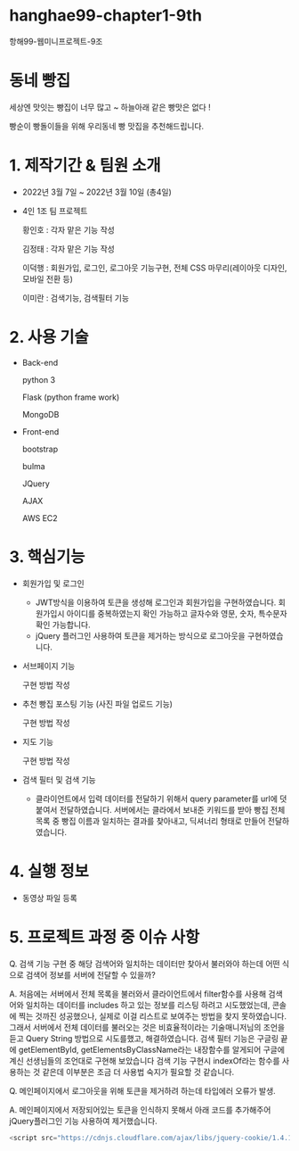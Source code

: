 # hanghae99-chapter1-9th
항해99-웹미니프로젝트-9조


# 동네 빵집

세상엔 맛잇는 빵집이 너무 많고 ~ 하늘아래 같은 빵맛은 없다 !

빵순이 빵돌이들을 위해 우리동네 빵 맛집을 추천해드립니다.


# 1. 제작기간 & 팀원 소개

- 2022년 3월 7일 ~ 2022년 3월 10일 (총4일)

- 4인 1조 팀 프로젝트

     황인호 : 각자 맡은 기능 작성

     김정태 : 각자 맡은 기능 작성
  
     이덕행 : 회원가입, 로그인, 로그아웃 기능구현, 전체 CSS 마무리(레이아웃 디자인, 모바일 전환 등)

     이미란 : 검색기능, 검색필터 기능




# 2. 사용 기술 


- Back-end

     python 3

     Flask (python frame work)

     MongoDB


- Front-end

     bootstrap

     bulma

     JQuery

     AJAX

     AWS EC2




# 3. 핵심기능

- 회원가입 및 로그인

   * JWT방식을 이용하여 토큰을 생성해 로그인과 회원가입을 구현하였습니다.
     회원가입시 아이디를 중복하였는지 확인 가능하고 글자수와 영문, 숫자, 특수문자 확인 가능합니다.
   * jQuery 플러그인 사용하여 토큰을 제거하는 방식으로 로그아웃을 구현하였습니다.

- 서브페이지 기능

     구현 방법 작성


- 추천 빵집 포스팅 기능 (사진 파일 업로드 기능)

     구현 방법 작성


- 지도 기능

     구현 방법 작성


- 검색 필터 및 검색 기능

   * 클라이언트에서 입력 데이터를 전달하기 위해서 query parameter를 url에 덧붙여서 전달하였습니다.
     서버에서는 클라에서 보내준 키워드를 받아 빵집 전체 목록 중 빵집 이름과 일치하는 결과를 찾아내고,
     딕셔너리 형태로 만들어 전달하였습니다.



# 4. 실행 정보

 - 동영상 파일 등록




# 5. 프로젝트 과정 중 이슈 사항

Q. 검색 기능 구현 중 해당 검색어와 일치하는 데이터만 찾아서 불러와야 하는데 어떤 식으로 검색어 정보를 서버에 전달할 수 있을까?

A. 처음에는 서버에서 전체 목록을 불러와서 클라이언트에서 filter함수를 사용해 검색어와 일치하는 데이터를 includes 하고 있는 정보를 리스팅 하려고 시도했었는데, 콘솔에 찍는 것까진 성공했으나, 실제로 이걸 리스트로 보여주는 방법을 찾지 못하였습니다. 그래서 서버에서 전체 데이터를 불러오는 것은 비효율적이라는 기술매니저님의 조언을 듣고 Query String 방법으로 시도를했고, 해결하였습니다. 
 검색 필터 기능은 구글링 끝에 getElementById, getElementsByClassName라는 내장함수를 알게되어 구글에 계신 선생님들의 조언대로 구현해 보았습니다 검색 기능 구현시 indexOf라는 함수를 사용하는 것 같은데 이부분은 조금 더 사용법 숙지가 필요할 것 같습니다. 

Q. 메인페이지에서 로그아웃을 위해 토큰을 제거하려 하는데 타입에러 오류가 발생.

A. 메인페이지에서 저장되어있는 토큰을 인식하지 못해서 아래 코드를 추가해주어 jQuery플러그인 기능 사용하여 제거했습니다.
   ```python 
   <script src="https://cdnjs.cloudflare.com/ajax/libs/jquery-cookie/1.4.1/jquery.cookie.js"></script>```

